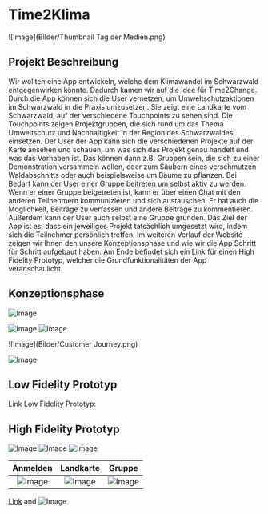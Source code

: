 # Time2Klima

![Image](Bilder/Thumbnail Tag der Medien.png)

## Projekt Beschreibung

Wir wollten eine App entwickeln, welche dem Klimawandel im Schwarzwald entgegenwirken könnte. Dadurch kamen wir auf die Idee für Time2Change. Durch die App können sich die User vernetzen, um Umweltschutzaktionen im Schwarzwald in die Praxis umzusetzen. Sie zeigt eine Landkarte vom Schwarzwald, auf der verschiedene Touchpoints zu sehen sind. Die Touchpoints zeigen Projektgruppen, die sich rund um das Thema Umweltschutz und Nachhaltigkeit in der Region des Schwarzwaldes einsetzen. Der User der App kann sich die verschiedenen Projekte auf der Karte ansehen und schauen, um was sich das Projekt genau handelt und was das Vorhaben ist. Das können dann z.B. Gruppen sein, die sich zu einer Demonstration versammeln wollen, oder zum Säubern eines verschmutzen Waldabschnitts oder auch beispielsweise um Bäume zu pflanzen. Bei Bedarf kann der User einer Gruppe beitreten um selbst aktiv zu werden. Wenn er einer Gruppe beigetreten ist, kann er über einen Chat mit den anderen Teilnehmern kommunizieren und sich austauschen. Er hat auch die Möglichkeit, Beiträge zu verfassen und andere Beiträge zu kommentieren. Außerdem kann der User auch selbst eine Gruppe gründen. Das Ziel der App ist es, dass ein jeweiliges Projekt tatsächlich umgesetzt wird, indem sich die Teilnehmer persönlich treffen. Im weiteren Verlauf der Website zeigen wir Ihnen den unsere Konzeptionsphase und wie wir die App Schritt für Schritt aufgebaut haben. Am Ende befindet sich ein Link für einen High Fidelity Prototyp, welcher die Grundfunktionalitäten der App veranschaulicht.


## Konzeptionsphase

![Image](Bilder/Storyboard.png)

![Image](Bilder/Persona1.png)
![Image](Bilder/Persona2.png)


![Image](Bilder/Customer Journey.png)


![Image](Bilder/Flow_Chart.png)


## Low Fidelity Prototyp

Link Low Fidelity Prototyp:



## High Fidelity Prototyp

![Image](Bilder/Anmelden.png) ![Image](Bilder/Landkarte.png) ![Image](Bilder/Gruppe.png)



Anmelden                       |  Landkarte                      | Gruppe
:-----------------------------:|:-------------------------------:|:----------------------------:
![Image](Bilder/Anmelden.png)  |  ![Image](Bilder/Landkarte.png) | ![Image](Bilder/Gruppe.png)




[Link](url) and ![Image](src)
